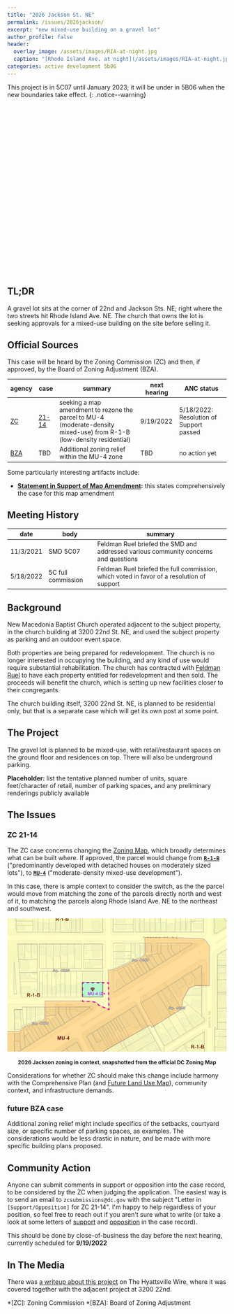 ```yaml
---
title: "2026 Jackson St. NE"
permalink: /issues/2026jackson/
excerpt: "new mixed-use building on a gravel lot"
author_profile: false
header:
  overlay_image: /assets/images/RIA-at-night.jpg
  caption: "[Rhode Island Ave. at night](/assets/images/RIA-at-night.jpg)"
categories: active development 5b06
---
```

<link rel="stylesheet" href="https://unpkg.com/leaflet@1.8.0/dist/leaflet.css"
    integrity="sha512-hoalWLoI8r4UszCkZ5kL8vayOGVae1oxXe/2A4AO6J9+580uKHDO3JdHb7NzwwzK5xr/Fs0W40kiNHxM9vyTtQ=="
    crossorigin="" />
<script src="https://unpkg.com/leaflet@1.8.0/dist/leaflet.js"
    integrity="sha512-BB3hKbKWOc9Ez/TAwyWxNXeoV9c1v6FIeYiBieIWkpLjauysF18NzgR1MBNBXf8/KABdlkX68nAhlwcDFLGPCQ=="
    crossorigin=""></script>
<script src="https://d3js.org/d3.v3.min.js" charset="utf-8"></script>
<style>
    .map-container {
        height: 400px;
        width: 100%;
        margin-bottom: 10px;
    }
    p.caption {font-weight: bold; font-size: 12px; text-align: center}
</style>
This project is in 5C07 until January 2023; it will be under in 5B06 when the new boundaries take effect.
{: .notice--warning}

<div id="development-map" class="map-container"></div>

## TL;DR
A gravel lot sits at the corner of 22nd and Jackson Sts. NE; right where the two streets hit Rhode Island Ave. NE. The church that owns the lot is seeking approvals for a mixed-use building on the site before selling it.

## Official Sources
This case will be heard by the Zoning Commission (ZC) and then, if approved, by the Board of Zoning Adjustment (BZA).

| agency | case                                                                          | summary                                                                                                                | next hearing | ANC status                              |
| ------ | ----------------------------------------------------------------------------- | ---------------------------------------------------------------------------------------------------------------------- | ------------ | --------------------------------------- |
| [ZC](https://dcoz.dc.gov/zc/about)     | [21-14](https://app.dcoz.dc.gov/CaseReport/CaseReportPage.aspx?case_id=21-14) | seeking a map amendment to rezone the parcel to MU-4 (moderate-density mixed-use) from R-1-B (low-density residential) | 9/19/2022    | 5/18/2022: Resolution of Support passed |
| [BZA](https://dcoz.dc.gov/bza/about)    | TBD                                                                           | Additional zoning relief within the MU-4 zone                                                                          | TBD          | no action yet                           |

Some particularly interesting artifacts include:
- **[Statement in Support of Map Amendment](https://app.dcoz.dc.gov/Exhibits/2010/ZC/21-14/Exhibit40.pdf):** this states comprehensively the case for this map amendment

## Meeting History

|date|body|summary|
|---|---|---|
|11/3/2021|SMD 5C07|Feldman Ruel briefed the SMD and addressed various community concerns and questions|
|5/18/2022|5C full commission|Feldman Ruel briefed the full commission, which voted in favor of a resolution of support|

## Background
New Macedonia Baptist Church operated adjacent to the subject property, in the church building at 3200 22nd St. NE, and used the subject property as parking and an outdoor event space.

Both properties are being prepared for redevelopment. The church is no longer interested in occupying the building, and any kind of use would require substantial rehabilitation. The church has contracted with [Feldman Ruel](http://www.feldmanruel.com/) to have each property entitled for redevelopment and then sold. The proceeds will benefit the church, which is setting up new facilities closer to their congregants.

The church building itself, 3200 22nd St. NE, is planned to be residential only, but that is a separate case which will get its own post at some point.

## The Project
The gravel lot is planned to be mixed-use, with retail/restaurant spaces on the ground floor and residences on top. There will also be underground parking.

**Placeholder:** list the tentative planned number of units, square feet/character of retail, number of parking spaces, and any preliminary renderings publicly available

## The Issues
### ZC 21-14
The ZC case concerns changing the [Zoning Map](https://maps.dcoz.dc.gov/), which broadly determines what can be built where. If approved, the parcel would change from [**`R-1-B`**](https://handbook.dcoz.dc.gov/zones/residential/R-1-B/) ("predominantly developed with detached houses on moderately sized lots"), to [**`MU-4`**](https://handbook.dcoz.dc.gov/zones/mixed-use/MU-4/) ("moderate-density mixed-use development").

In this case, there is ample context to consider the switch, as the the parcel would move from matching the zone of the parcels directly north and west of it, to matching the parcels along Rhode Island Ave. NE to the northeast and southwest.

[![2026 Jackson zoning in context](/assets/images/still-maps/2026jackson-zones.png)](/assets/images/still-maps/2026jackson-zones.png)
<p class="caption">2026 Jackson zoning in context, snapshotted from the official DC Zoning Map</p>

Considerations for whether ZC should make this change include harmony with the Comprehensive Plan (and [Future Land Use Map](https://planning.dc.gov/page/comprehensive-plan-future-land-use-maps)), community context, and infrastructure demands.

### future BZA case
Additional zoning relief might include specifics of the setbacks, courtyard size, or specific number of parking spaces, as examples. The considerations would be less drastic in nature, and be made with more specific building plans proposed.

## Community Action
Anyone can submit comments in support or opposition into the case record, to be considered by the ZC when judging the application. The easiest way is to send an email to `zcsubmissions@dc.gov` with the subject "Letter in `[Support/Opposition]` for ZC 21-14". I'm happy to help regardless of your position, so feel free to reach out if you aren't sure what to write (or take a look at some letters of [support](https://app.dcoz.dc.gov/Exhibits/2010/ZC/21-14/Exhibit31.pdf) and [opposition](https://app.dcoz.dc.gov/Exhibits/2010/ZC/21-14/Exhibit37.pdf) in the case record).

This should be done by close-of-business the day before the next hearing, currently scheduled for **9/19/2022**

## In The Media
There was [a writeup about this project](https://www.hyattsvillewire.com/2022/04/21/evangel-missionary-baptist-church-condos/) on The Hyattsville Wire, where it was covered together with the adjacent project at 3200 22nd.

*[ZC]: Zoning Commission
*[BZA]: Board of Zoning Adjustment

<script>
var map = L.map('development-map',  {
      zoomSnap: 0.25
  }).setView([38.93033725869742, -76.97447966307672], 18.5);
  L.tileLayer('https://{s}.tile.openstreetmap.org/{z}/{x}/{y}.png', {
      maxZoom: 19,
      attribution: '© OpenStreetMap'
  }).addTo(map);

  var polygon = L.polygon([[38.93024127877555, -76.97469423978445], [38.930232932689265, -76.97446088761478], [38.93020372137948, -76.97428654403976], [38.930445757583165, -76.97429459066629], [38.93044784409856, -76.97468619315791]], {color: 'red'}).addTo(map);
</script>
